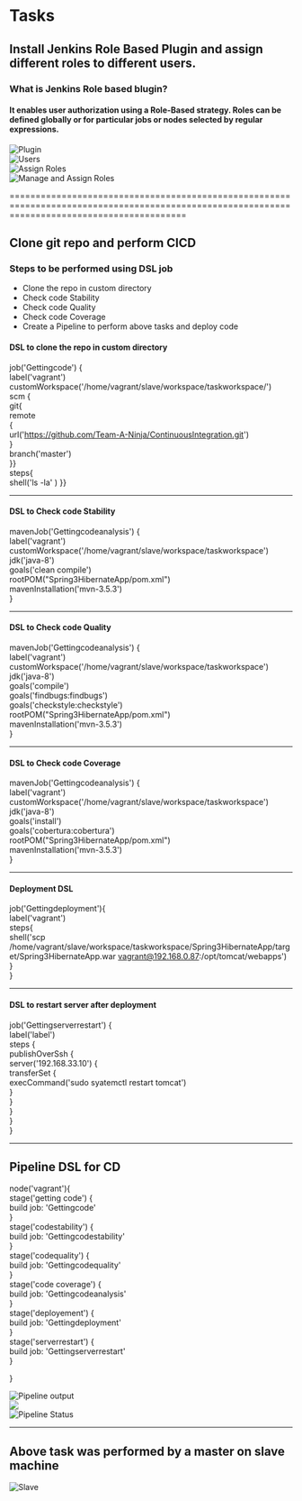 # Tasks

## Install Jenkins Role Based Plugin and assign different roles to different users.

### What is Jenkins Role based blugin?

#### It enables user authorization using a Role-Based strategy. Roles can be defined globally or for particular jobs or nodes selected by regular expressions. 

![Plugin](/media/rolebasedstrategyplugin.png)  
![Users](/media/Team_a_user.png)  
![Assign Roles](/media/userrolepermission.png)  
![Manage and Assign Roles](media/rolepermissions.png)  


==============================================================================================================================================


## Clone git repo and perform CICD

### Steps to be performed using DSL job

  - Clone the repo in custom directory
  - Check code Stability
  - Check code Quality
  - Check code Coverage
  - Create a Pipeline to perform above tasks and deploy code


#### DSL to clone the repo in custom directory

job('Gettingcode') {  
label('vagrant')  
    customWorkspace('/home/vagrant/slave/workspace/taskworkspace/')  
    scm {  
      git{          
        remote  
	{    
         url('https://github.com/Team-A-Ninja/ContinuousIntegration.git')          
         }  
         branch('master')  
         }}  
	 steps{      
  shell('ls -la' ) 
}}      

----------------------------------------------------------------------------------------------------------------------------------------------

#### DSL to Check code Stability


mavenJob('Gettingcodeanalysis') {  
label('vagrant')  
  customWorkspace('/home/vagrant/slave/workspace/taskworkspace')  
    jdk('java-8')  
  goals('clean compile')  
       rootPOM("Spring3HibernateApp/pom.xml")  
        mavenInstallation('mvn-3.5.3')  
}   


----------------------------------------------------------------------------------------------------------------------------------------------

#### DSL to Check code Quality

mavenJob('Gettingcodeanalysis') {  
label('vagrant')  
  customWorkspace('/home/vagrant/slave/workspace/taskworkspace')  
    jdk('java-8')  
  goals('compile')  
    goals('findbugs:findbugs')  
  goals('checkstyle:checkstyle')  
       rootPOM("Spring3HibernateApp/pom.xml")  
        mavenInstallation('mvn-3.5.3')  
}  

----------------------------------------------------------------------------------------------------------------------------------------------

#### DSL to Check code Coverage


mavenJob('Gettingcodeanalysis') {  
label('vagrant')  
  customWorkspace('/home/vagrant/slave/workspace/taskworkspace')  
    jdk('java-8')  
  goals('install')  
  goals('cobertura:cobertura')  
       rootPOM("Spring3HibernateApp/pom.xml")  
        mavenInstallation('mvn-3.5.3')  
}  

----------------------------------------------------------------------------------------------------------------------------------------------

#### Deployment DSL

job('Gettingdeployment'){  
label('vagrant')  
  steps{  
  shell('scp /home/vagrant/slave/workspace/taskworkspace/Spring3HibernateApp/target/Spring3HibernateApp.war vagrant@192.168.0.87:/opt/tomcat/webapps')  
  }  
}  

----------------------------------------------------------------------------------------------------------------------------------------------

#### DSL to restart server after deployment

job('Gettingserverrestart') {  
label('label')  
    steps {  
        publishOverSsh {  
            server('192.168.33.10') {  
                transferSet {  
                    execCommand('sudo syatemctl restart tomcat')  
                }  
            }  
        }  
    }  
}  

----------------------------------------------------------------------------------------------------------------------------------------------

## Pipeline DSL for CD

node('vagrant'){  
    stage('getting code') {  
    build job: 'Gettingcode'  
    }  
    stage('codestability') {  
    build job: 'Gettingcodestability'  
    }  
    stage('codequality') {  
    build job: 'Gettingcodequality'  
    }  
    stage('code coverage') {  
    build job: 'Gettingcodeanalysis'  
    }  
    stage('deployement') {  
    build job: 'Gettingdeployment'  
    }  
    stage('serverrestart') {  
    build job: 'Gettingserverrestart'  
    }  
    
}  

![Pipeline output](/media/pipelineoutput.png)  
![](/media/pipelineoutput2.png)  
![Pipeline Status](/media/pipelinestatus.png)  

----------------------------------------------------------------------------------------------------------------------------------------------

## Above task was performed by a master on slave machine

![Slave](/media/jobsonslave.png)  

